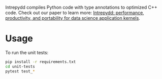Intrepydd compiles Python code with type annotations to optimized C++ code. Check out our paper to learn more: [Intrepydd: performance, productivity, and portability for data science application kernels](https://dl.acm.org/doi/10.1145/3426428.3426915).

# Usage
To run the unit tests:

```bash
pip install -r requirements.txt
cd unit-tests
pytest test_*
```